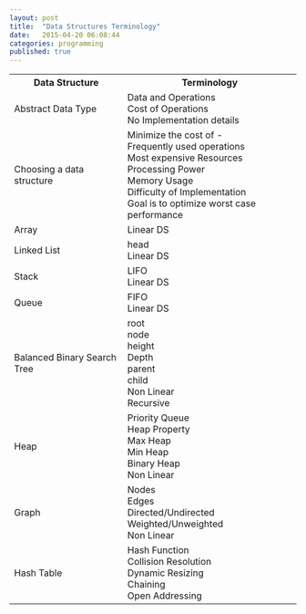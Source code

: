 ```yaml
---
layout: post
title:  "Data Structures Terminology"
date:   2015-04-20 06:08:44
categories: programming
published: true
---
```

  <table class="responsive-table striped">
    <tr>
      <th> Data Structure </th>
      <th> Terminology  </th>
    </tr>
    <tr>
      <td> Abstract Data Type </td>
      <td> Data and Operations<br/>
           Cost of Operations<br/>
           No Implementation details <br/>
      </td>
    </tr>
    <tr>
      <td> Choosing a data structure </td>
      <td> Minimize the cost of - <br/>
            Frequently used operations<br/>
            Most expensive Resources <br/>
            Processing Power <br/>
            Memory Usage <br/>
            Difficulty of Implementation <br/>
            Goal is to optimize worst case performance <br/>
      </td>
    </tr>
    <tr>
      <td> Array </td>
      <td> Linear DS <br/>
      </td>
    </tr>
    <tr>
      <td> Linked List </td>
      <td> head   <br/>
           Linear DS
      </td>
    </tr>
    <tr>
      <td> Stack </td>
      <td> LIFO <br/>
           Linear DS <br/>
      </td>
    </tr>
    <tr>
      <td> Queue </td>
      <td> FIFO <br/>
           Linear DS <br/>
      </td>
    </tr>
    <tr>
      <td>Balanced Binary Search Tree</td>
      <td> root <br/>
           node <br/>
           height <br/>
           Depth <br/>
           parent <br/>
           child <br/> 
           Non Linear <br/>
           Recursive <br/>
      </td>
    </tr>
    <tr>
      <td>Heap</td>
      <td> Priority Queue <br/>
           Heap Property <br/>
           Max Heap <br/>
           Min Heap <br/>
           Binary Heap <br/>
           Non Linear <br/>
      </td>
    </tr>
    <tr>
      <td>Graph</td>
      <td> Nodes <br/>
           Edges <br/>
           Directed/Undirected <br/>
           Weighted/Unweighted <br/>
           Non Linear <br/>
      </td>
    </tr>
    <tr>
      <td>Hash Table</td>
      <td> Hash Function <br/>
           Collision Resolution  <br/>
           Dynamic Resizing <br/>
           Chaining <br/>
           Open Addressing <br/>
      </td>
    </tr>
  </table>
